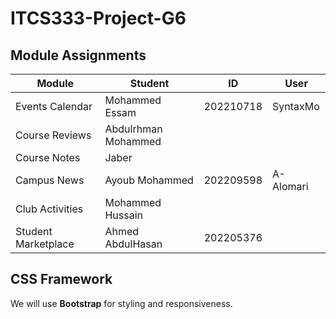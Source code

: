 # ITCS333-Project-G6

## Module Assignments
| Module | Student | ID | User
|---------------------|----------------------|----------------------|----------------------|
| Events Calendar | Mohammed Essam | 202210718 | SyntaxMo
| Course Reviews | Abdulrhman Mohammed |
| Course Notes | Jaber |
| Campus News | Ayoub Mohammed | 202209598 | A-Alomari |
| Club Activities | Mohammed Hussain |
| Student Marketplace | Ahmed AbdulHasan | 202205376 |

## CSS Framework
We will use **Bootstrap** for styling and responsiveness.
